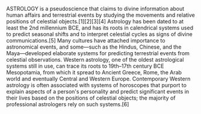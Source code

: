 ASTROLOGY is a pseudoscience that claims to divine information about human affairs and terrestrial events by studying the movements and relative positions of celestial objects.[1][2][3][4] Astrology has been dated to at least the 2nd millennium BCE, and has its roots in calendrical systems used to predict seasonal shifts and to interpret celestial cycles as signs of divine communications.[5] Many cultures have attached importance to astronomical events, and some—such as the Hindus, Chinese, and the Maya—developed elaborate systems for predicting terrestrial events from celestial observations. Western astrology, one of the oldest astrological systems still in use, can trace its roots to 19th–17th century BCE Mesopotamia, from which it spread to Ancient Greece, Rome, the Arab world and eventually Central and Western Europe. Contemporary Western astrology is often associated with systems of horoscopes that purport to explain aspects of a person's personality and predict significant events in their lives based on the positions of celestial objects; the majority of professional astrologers rely on such systems.[6]
